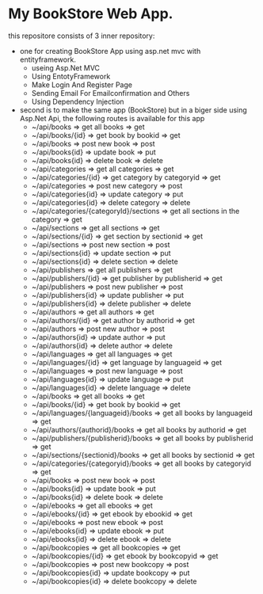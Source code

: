 # My BookStore Web App.
this repositore consists of 3 inner repository:
  - one for creating BookStore App using asp.net mvc with entityframework.
    - useing Asp.Net MVC
    - Using EntotyFramework
    - Make Login And Register Page
    - Sending Email For Emailconfirmation and Others
    - Using Dependency Injection
  - second is to make the same app (BookStore) but in a biger side using Asp.Net Api, the following routes is available for this app
    - ~/api/books                      => get all books               => get
    - ~/api/books/{id}                 => get book by bookid          => get
    - ~/api/books                      => post new book               => post
    - ~/api/books{id}                  => update book                 => put
    - ~/api/books{id}                  => delete book                 => delete
    - ~/api/categories                      => get all categories               => get
    - ~/api/categories/{id}                 => get category by categoryid          => get
    - ~/api/categories                      => post new category               => post
    - ~/api/categories{id}                  => update category                 => put
    - ~/api/categories{id}                  => delete category                 => delete
    - ~/api/categories/{categoryId}/sections                      => get all sections in the category               => get
    - ~/api/sections                      => get all sections               => get
    - ~/api/sections/{id}                 => get section by sectionid          => get
    - ~/api/sections                      => post new section               => post
    - ~/api/sections{id}                  => update section                 => put
    - ~/api/sections{id}                  => delete section                 => delete
    - ~/api/publishers                      => get all publishers               => get
    - ~/api/publishers/{id}                 => get publisher by publisherid          => get
    - ~/api/publishers                      => post new publisher               => post
    - ~/api/publishers{id}                  => update publisher                 => put
    - ~/api/publishers{id}                  => delete publisher                 => delete
    - ~/api/authors                      => get all authors               => get
    - ~/api/authors/{id}                 => get author by authorid          => get
    - ~/api/authors                      => post new author               => post
    - ~/api/authors{id}                  => update author                 => put
    - ~/api/authors{id}                  => delete author                 => delete
    - ~/api/languages                      => get all languages               => get
    - ~/api/languages/{id}                 => get language by languageid          => get
    - ~/api/languages                      => post new language               => post
    - ~/api/languages{id}                  => update language                 => put
    - ~/api/languages{id}                  => delete language                 => delete
    - ~/api/books                      => get all books               => get
    - ~/api/books/{id}                 => get book by bookid          => get
    - ~/api/languages/{languageid}/books                      => get all books by languageid               => get
    - ~/api/authors/{authorid}/books                      => get all books by authorid               => get
    - ~/api/publishers/{publisherid}/books                      => get all books by publisherid               => get
    - ~/api/sections/{sectionid}/books                      => get all books by sectionid               => get
    - ~/api/categories/{categoryid}/books                      => get all books by categoryid               => get
    - ~/api/books                      => post new book               => post
    - ~/api/books{id}                  => update book                 => put
    - ~/api/books{id}                  => delete book                 => delete
    - ~/api/ebooks                      => get all ebooks               => get
    - ~/api/ebooks/{id}                 => get ebook by ebookid          => get
    - ~/api/ebooks                      => post new ebook               => post
    - ~/api/ebooks{id}                  => update ebook                 => put
    - ~/api/ebooks{id}                  => delete ebook                 => delete
    - ~/api/bookcopies                      => get all bookcopies               => get
    - ~/api/bookcopies/{id}                 => get ebook by bookcopyid          => get
    - ~/api/bookcopies                      => post new bookcopy               => post
    - ~/api/bookcopies{id}                  => update bookcopy                 => put
    - ~/api/bookcopies{id}                  => delete bookcopy                 => delete

